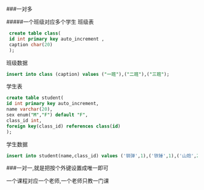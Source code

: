 

###一对多

#####一个班级对应多个学生
班级表
```sql
 create table class(
 id int primary key auto_increment ,
 caption char(20) 
 ); 
 ```
 班级数据
 ```sql
 insert into class (caption) values ("一班"),("二班"),("三班");
 ```
 学生表
 ```sql
 create table student( 
 id int primary key auto_increment, 
 name varchar(20), 
 sex enum("M","F") default "F", 
 class_id int, 
 foreign key(class_id) references class(id) 
 );
 ```
 学生数据
 ```sql
 insert into student(name,class_id) values ('钢弹',1),('铁锤',1),('山炮',2);
 ```
 
 ###一对一,就是把按个外键设置成唯一即可
 
 一个课程对应一个老师,一个老师只教一门课
 
 
